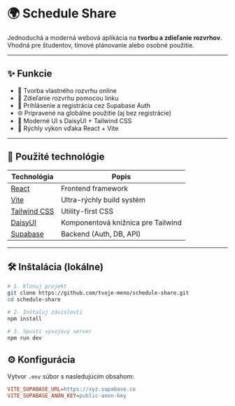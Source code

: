 # 🌍 Schedule Share

Jednoduchá a moderná webová aplikácia na **tvorbu a zdieľanie rozvrhov**. Vhodná pre študentov, tímové plánovanie alebo osobné použitie.

---

## ✨ Funkcie

- 🧠 Tvorba vlastného rozvrhu online
- 🔗 Zdieľanie rozvrhu pomocou linku
- 🔐 Prihlásenie a registrácia cez Supabase Auth
- 🌐 Pripravené na globálne použitie (aj bez registrácie)
- 💅 Moderné UI s DaisyUI + Tailwind CSS
- 🚀 Rýchly výkon vďaka React + Vite

---

## 🧱 Použité technológie

| Technológia | Popis |
|------------|-------|
| [React](https://reactjs.org) | Frontend framework |
| [Vite](https://vitejs.dev) | Ultra-rýchly build systém |
| [Tailwind CSS](https://tailwindcss.com) | Utility-first CSS |
| [DaisyUI](https://daisyui.com) | Komponentová knižnica pre Tailwind |
| [Supabase](https://supabase.com) | Backend (Auth, DB, API) |

---

## 🛠️ Inštalácia (lokálne)

```bash
# 1. Klonuj projekt
git clone https://github.com/tvoje-meno/schedule-share.git
cd schedule-share

# 2. Inštaluj závislosti
npm install

# 3. Spusti vývojový server
npm run dev
```

## ⚙️ Konfigurácia

Vytvor `.env` súbor s nasledujúcim obsahom:

```ini
VITE_SUPABASE_URL=https://xyz.supabase.co
VITE_SUPABASE_ANON_KEY=public-anon-key
